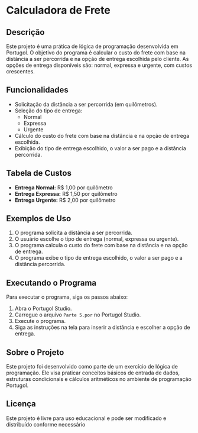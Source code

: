 # Calculadora de Frete

## Descrição

Este projeto é uma prática de lógica de programação desenvolvida em Portugol. O objetivo do programa é calcular o custo do frete com base na distância a ser percorrida e na opção de entrega escolhida pelo cliente. As opções de entrega disponíveis são: normal, expressa e urgente, com custos crescentes.

## Funcionalidades

- Solicitação da distância a ser percorrida (em quilômetros).
- Seleção do tipo de entrega:
  - Normal
  - Expressa
  - Urgente
- Cálculo do custo do frete com base na distância e na opção de entrega escolhida.
- Exibição do tipo de entrega escolhido, o valor a ser pago e a distância percorrida.

## Tabela de Custos

- **Entrega Normal:** R$ 1,00 por quilômetro
- **Entrega Expressa:** R$ 1,50 por quilômetro
- **Entrega Urgente:** R$ 2,00 por quilômetro

## Exemplos de Uso

1. O programa solicita a distância a ser percorrida.
2. O usuário escolhe o tipo de entrega (normal, expressa ou urgente).
3. O programa calcula o custo do frete com base na distância e na opção de entrega.
4. O programa exibe o tipo de entrega escolhido, o valor a ser pago e a distância percorrida.

## Executando o Programa

Para executar o programa, siga os passos abaixo:

1. Abra o Portugol Studio.
2. Carregue o arquivo `Parte 5.por` no Portugol Studio.
3. Execute o programa.
4. Siga as instruções na tela para inserir a distância e escolher a opção de entrega.

## Sobre o Projeto

Este projeto foi desenvolvido como parte de um exercício de lógica de programação. Ele visa praticar conceitos básicos de entrada de dados, estruturas condicionais e cálculos aritméticos no ambiente de programação Portugol.

## Licença

Este projeto é livre para uso educacional e pode ser modificado e distribuído conforme necessário
